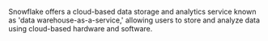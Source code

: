 Snowflake offers a cloud-based data storage and analytics service known as 'data warehouse-as-a-service,' allowing users to store and analyze data using cloud-based hardware and software.